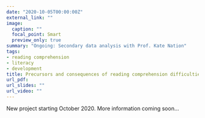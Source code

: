 ```yaml
---
date: "2020-10-05T00:00:00Z"
external_link: ""
image:
  caption: ""
  focal_point: Smart
  preview_only: true
summary: "Ongoing: Secondary data analysis with Prof. Kate Nation"
tags:
- reading comprehension
- literacy
- development
title: Precursors and consequences of reading comprehension difficulties
url_pdf: 
url_slides: ""
url_video: ""
---
```


New project starting October 2020. More information coming soon...
